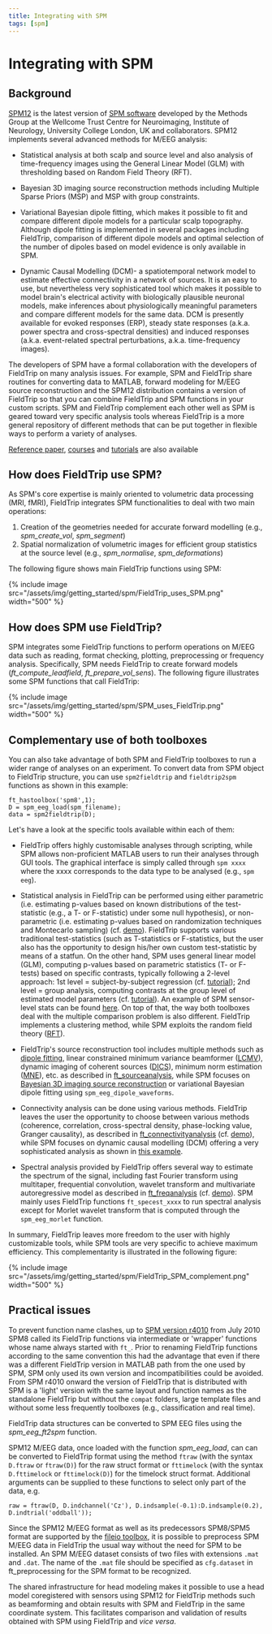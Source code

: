 ```yaml
---
title: Integrating with SPM
tags: [spm]
---
```


# Integrating with SPM

## Background

[SPM12](http://www.fil.ion.ucl.ac.uk/spm/software/spm8b/) is the latest version of [SPM software](http://www.fil.ion.ucl.ac.uk/spm/) developed by the Methods Group at the Wellcome Trust Centre for Neuroimaging, Institute of Neurology, University College London, UK and collaborators. SPM12 implements several advanced methods for M/EEG analysis:

- Statistical analysis at both scalp and source level and also analysis of time-frequency images using the General Linear Model (GLM) with thresholding based on Random Field Theory (RFT).

- Bayesian 3D imaging source reconstruction methods including Multiple Sparse Priors (MSP) and MSP with group constraints.

- Variational Bayesian dipole fitting, which makes it possible to fit and compare different dipole models for a particular scalp topography. Although dipole fitting is implemented in several packages including FieldTrip, comparison of different dipole models and optimal selection of the number of dipoles based on model evidence is only available in SPM.

- Dynamic Causal Modelling (DCM)- a spatiotemporal network model to estimate effective connectivity in a network of sources. It is an easy to use, but nevertheless very sophisticated tool which makes it possible to model brain's electrical activity with biologically plausible neuronal models, make inferences about physiologically meaningful parameters and compare different models for the same data. DCM is presently available for evoked responses (ERP), steady state responses (a.k.a. power spectra and cross-spectral densities) and induced responses (a.k.a. event-related spectral perturbations, a.k.a. time-frequency images).

The developers of SPM have a formal collaboration with the developers of FieldTrip on many analysis issues. For example, SPM and FieldTrip share routines for converting data to MATLAB, forward modeling for M/EEG source reconstruction and the SPM12 distribution contains a version of FieldTrip so that you can combine FieldTrip and SPM functions in your custom scripts. SPM and FieldTrip complement each other well as SPM is geared toward very specific analysis tools whereas FieldTrip is a more general repository of different methods that can be put together in flexible ways to perform a variety of analyses.

[Reference paper](https://www.hindawi.com/journals/cin/2011/852961/), [courses](https://www.fil.ion.ucl.ac.uk/spm/course/video/) and [tutorials](https://jsheunis.github.io/2018-06-28-spm12-matlab-scripting-tutorial-1/) are also available


## How does FieldTrip use SPM?

As SPM's core expertise is mainly oriented to volumetric data processing (MRI, fMRI), FieldTrip integrates SPM functionalities to deal with two main operations:

1. Creation of the geometries needed for accurate forward modelling (e.g., _spm_create_vol_, _spm_segment_)
2. Spatial normalization of volumetric images for efficient group statistics at the source level (e.g., _spm_normalise_, _spm_deformations_)

The following figure shows main FieldTrip functions using SPM:

{% include image src="/assets/img/getting_started/spm/FieldTrip_uses_SPM.png" width="500" %}


## How does SPM use FieldTrip?

SPM integrates some FieldTrip functions to perform operations on M/EEG data such as reading, format checking, plotting, preprocessing or frequency analysis. Specifically, SPM needs FieldTrip to create forward models (_ft_compute_leadfield_, _ft_prepare_vol_sens_). The following figure illustrates some SPM functions that call FieldTrip:

{% include image src="/assets/img/getting_started/spm/SPM_uses_FieldTrip.png" width="500" %}


## Complementary use of both toolboxes

You can also take advantage of both SPM and FieldTrip toolboxes to run a wider range of analyses on an experiment. To convert data from SPM object to FieldTrip structure, you can use `spm2fieldtrip` and `fieldtrip2spm` functions as shown in this example:

    ft_hastoolbox('spm8',1);
    D = spm_eeg_load(spm_filename);
    data = spm2fieldtrip(D);

Let's have a look at the specific tools available within each of them:

- FieldTrip offers highly customisable analyses through scripting, while SPM allows non-proficient MATLAB users to run their analyses through GUI tools. The graphical interface is simply called through `spm xxxx` where the xxxx corresponds to the data type to be analysed (e.g., `spm eeg`).

- Statistical analysis in FieldTrip can be performed using either parametric (i.e. estimating p-values based on known distributions of the test-statistic (e.g., a T- or F-statistic) under some null hypothesis), or non-parametric (i.e. estimating p-values based on randomization techniques and Montecarlo sampling) (cf. [demo](/workshop/meg-uk-2015/fieldtrip-stats-demo/)). FieldTrip supports various traditional test-statistics (such as T-statistics or F-statistics, but the user also has the opportunity to design his/her own custom test-statistic by means of a statfun. On the other hand, SPM uses general linear model (GLM), computing p-values based on parametric statistics (T- or F-tests) based on specific contrasts, typically following a 2-level approach: 1st level = subject-by-subject regression (cf. [tutorial](https://www.youtube.com/watch?v=KdB9F8cf0L0&list=PLx_IWc-RN82uKTWzgho2ARVGan8TNlb9d&index=12)); 2nd level = group analysis, computing contrasts at the group level of estimated model parameters (cf. [tutorial](https://www.youtube.com/watch?v=_7jzkV7oUXg&list=PLx_IWc-RN82uKTWzgho2ARVGan8TNlb9d&index=13)). An example of SPM sensor-level stats can be found [here](/workshop/meg-uk-2015/spm_stats/). On top of that, the way both toolboxes deal with the multiple comparison problem is also different. FieldTrip implements a clustering method, while SPM exploits the random field theory ([RFT](https://www.fil.ion.ucl.ac.uk/spm/doc/books/hbf2/pdfs/Ch14.pdf)).

- FieldTrip's source reconstruction tool includes multiple methods such as [dipole fitting](/workshop/natmeg/dipolefitting/), linear constrained minimum variance beamformer ([LCMV](/tutorial/beamformer_lcmv/)), dynamic imaging of coherent sources ([DICS](/tutorial/beamformer/)), minimum norm estimation ([MNE](/tutorial/minimumnormestimate/)), etc. as described in [ft_sourceanalysis](/reference/ft_sourceanalysis), while SPM focuses on [Bayesian 3D imaging source reconstruction](/workshop/meg-uk-2015/spm_source/) or variational Bayesian dipole fitting using `spm_eeg_dipole_waveforms`.

- Connectivity analysis can be done using various methods. FieldTrip leaves the user the opportunity to choose between various methods (coherence, correlation, cross-spectral density, phase-locking value, Granger causality), as described in [ft_connectivityanalysis](/reference/ft_connectivityanalysis) (cf. [demo](/workshop/meg-uk-2015/fieldtrip-connectivity-demo/)), while SPM focuses on dynamic causal modelling (DCM) offering a very sophisticated analysis as shown in [this example](/workshop/meg-uk-2015/dcm_tutorial/).

- Spectral analysis provided by FieldTrip offers several way to estimate the spectrum of the signal, including fast Fourier transform using multitaper, frequential convolution, wavelet transform and multivariate autoregressive model as described in [ft_freqanalysis](/reference/ft_freqanalysis) (cf. [demo](/workshop/oslo2019/timefrequency/)). SPM mainly uses FieldTrip functions `ft_specest_xxxx` to run spectral analysis except for Morlet wavelet transform that is computed through the `spm_eeg_morlet` function.

In summary, FieldTrip leaves more freedom to the user with highly customizable tools, while SPM tools are very specific to achieve maximum efficiency. This complementarity is illustrated in the following figure:

{% include image src="/assets/img/getting_started/spm/FieldTrip_SPM_complement.png" width="500" %}


## Practical issues

To prevent function name clashes, up to [SPM version r4010](https://github.com/spm/spm8/releases/tag/r4010) from July 2010 SPM8 called its FieldTrip functions via intermediate or 'wrapper' functions whose name always started with `ft_`. Prior to renaming FieldTrip functions according to the same convention this had the advantage that even if there was a different FieldTrip version in MATLAB path from the one used by SPM, SPM only used its own version and incompatibilities could be avoided. From SPM r4010 onward the version of FieldTrip that is distributed with SPM is a 'light' version with the same layout and function names as the standalone FieldTrip but without the `compat` folders, large template files and without some less frequently toolboxes (e.g., classification and real time).

FieldTrip data structures can be converted to SPM EEG files using the _spm_eeg_ft2spm_ function.

SPM12 M/EEG data, once loaded with the function _spm_eeg_load_, can can be converted to FieldTrip format using the method `ftraw` (with the syntax `D.ftraw` or `ftraw(D)`) for the raw struct format or `fttimelock` (with the syntax `D.fttimelock` or `fttimelock(D)`) for the timelock struct format. Additional arguments can be supplied to these functions to select only part of the data, e.g.

    raw = ftraw(D, D.indchannel('Cz'), D.indsample(-0.1):D.indsample(0.2), D.indtrial('oddball'));

Since the SPM12 M/EEG format as well as its predecessors SPM8/SPM5 format are supported by the [fileio toolbox](http://fieldtriptoolbox.org/development/module/fileio/), it is possible to preprocess SPM M/EEG data in FieldTrip the usual way without the need for SPM to be installed. An SPM M/EEG dataset consists of two files with extensions `.mat` and `.dat`. The name of the `.mat` file should be specified as `cfg.dataset` in ft_preprocessing for the SPM format to be recognized.

The shared infrastructure for head modeling makes it possible to use a head model coregistered with sensors using SPM12 for FieldTrip methods such as beamforming and obtain results with SPM and FieldTrip in the same coordinate system. This facilitates comparison and validation of results obtained with SPM using FieldTrip and _vice versa_.
